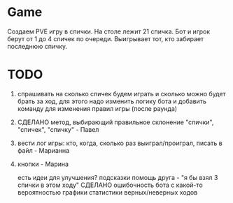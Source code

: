 # Game

Создаем PVE игру в спички. На столе лежит 21 спичка. Бот и игрок берут от 1 до 4 спичек по очереди. Выигрывает тот, кто забирает последнюю спичку.


# TODO 

1. спрашивать на сколько спичек будем играть и сколько можно будет брать за ход, для этого надо изменить логику бота и добавить команду для изменения правил игры (после раунда)
2. СДЕЛАНО метод, выбирающий правильное склонение "спички", "спичек", "спичку" - Павел
3. вести лог игры: кто, когда, сколько раз выиграл/проиграл, писать в файл - Марианна
4. кнопки - Марина


    есть идеи для улучшения?
        подсказки 
            помощь друга - "я бы взял 3 спички в этом ходу"
        СДЕЛАНО ошибочность бота с какой-то вероятностью
        графики статистики верных/неверных ходов
    
    